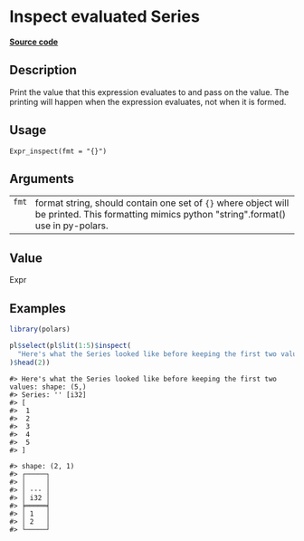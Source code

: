 

# Inspect evaluated Series

[**Source code**](https://github.com/pola-rs/r-polars/tree/main/R/expr__expr.R#L2404)

## Description

Print the value that this expression evaluates to and pass on the value.
The printing will happen when the expression evaluates, not when it is
formed.

## Usage

<pre><code class='language-R'>Expr_inspect(fmt = "{}")
</code></pre>

## Arguments

<table>
<tr>
<td style="white-space: nowrap; font-family: monospace; vertical-align: top">
<code id="Expr_inspect_:_fmt">fmt</code>
</td>
<td>
format string, should contain one set of <code>{}</code> where object
will be printed. This formatting mimics python "string".format() use in
py-polars.
</td>
</tr>
</table>

## Value

Expr

## Examples

``` r
library(polars)

pl$select(pl$lit(1:5)$inspect(
  "Here's what the Series looked like before keeping the first two values: {}"
)$head(2))
```

    #> Here's what the Series looked like before keeping the first two values: shape: (5,)
    #> Series: '' [i32]
    #> [
    #>  1
    #>  2
    #>  3
    #>  4
    #>  5
    #> ]

    #> shape: (2, 1)
    #> ┌─────┐
    #> │     │
    #> │ --- │
    #> │ i32 │
    #> ╞═════╡
    #> │ 1   │
    #> │ 2   │
    #> └─────┘

